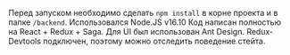 Перед запуском необходимо сделать `npm install` в корне проекта и в папке `/backend`.
Использовался Node.JS v16.10
Код написан полностью на React + Redux + Saga. Для UI был использован Ant Design.
Redux-Devtools подключен, поэтому можно отследить поведение стейта.
